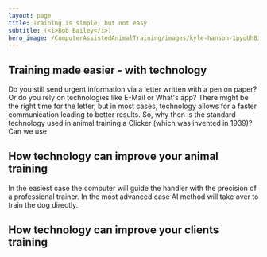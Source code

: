 ```yaml
---
layout: page
title: Training is simple, but not easy
subtitle: (<i>Bob Bailey</i>)
hero_image: /ComputerAssistedAnimalTraining/images/kyle-hanson-1pyqUh8Jx3E-unsplash_medium.jpg
---
```


## Training made easier - with technology

Do you still send urgent information via a letter written with a pen on paper? Or do you rely on technologies like E-Mail or What's app? There might be the right time for the letter, but in most cases, technology allows for a faster communication leading to better results. So, why then is the standard technology used in animal training a Clicker (which was invented in 1939)? Can we use 

## How technology can improve your animal training

In the easiest case the computer will guide the handler with the precision of a professional trainer. 
In the most advanced case AI method will take over to train the dog directly.

## How technology can improve your clients training
